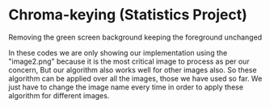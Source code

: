 # Chroma-keying (Statistics Project)
Removing the green screen background keeping the foreground unchanged <br /> 

In these codes we are only showing our implementation using the "image2.png" because it is the most critical image to process as per our concern, But our algorithm also works well for other images also. So these algorithm can be applied over all the images, those we have used so far. We just have to change the image name every time in order to apply these algorithm for different images.

